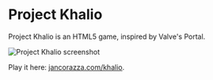 Project Khalio
==============

Project Khalio is an HTML5 game, inspired by Valve's Portal.

![Project Khalio screenshot](http://jancorazza.com/wordpress/wp-content/uploads/2013/12/screenshot.png)

Play it here: [jancorazza.com/khalio](http://jancorazza.com/khalio/).
